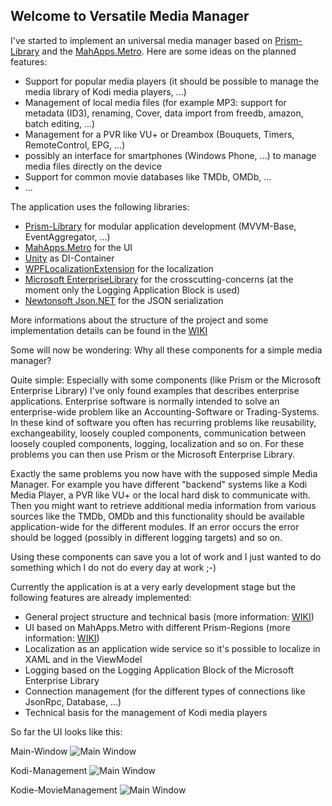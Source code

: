 ## Welcome to Versatile Media Manager ##

I've started to implement an universal media manager based on [Prism-Library](https://github.com/PrismLibrary) and the [MahApps.Metro](https://github.com/MahApps/MahApps.Metro). Here are some ideas on the planned features:

- Support for popular media players (it should be possible to manage the media library of Kodi media players, ...)
- Management of local media files (for example MP3: support for metadata (ID3), renaming, Cover, data import from freedb, amazon, batch editing, ...)
- Management for a PVR like VU+ or Dreambox (Bouquets, Timers, RemoteControl, EPG, ...)
- possibly an interface for smartphones (Windows Phone, ...) to manage media files directly on the device
- Support for common movie databases like TMDb, OMDb, ...
- ...

The application uses the following libraries:

- [Prism-Library](https://github.com/PrismLibrary) for modular application development (MVVM-Base, EventAggregator, ...)
- [MahApps.Metro](https://github.com/MahApps/MahApps.Metro) for the UI
- [Unity](https://github.com/unitycontainer/unity) as DI-Container
- [WPFLocalizationExtension](https://github.com/SeriousM/WPFLocalizationExtension) for the localization
- [Microsoft EnterpriseLibrary](https://entlib.codeplex.com/) for the crosscutting-concerns (at the moment only the Logging Application Block is used)
- [Newtonsoft Json.NET](http://www.newtonsoft.com/json) for the JSON serialization

More informations about the structure of the project and some implementation details can be found in the [WIKI](https://github.com/steve600/VersatileMediaManager/wiki)

Some will now be wondering: Why all these components for a simple media manager?

Quite simple: Especially with some components (like Prism or the Microsoft Enterprise Library) I've only found examples that describes enterprise applications. Enterprise software is normally intended to solve an enterprise-wide problem like an Accounting-Software or Trading-Systems. In these kind of software you often has recurring problems like reusability, exchangeability, loosely coupled components, communication between loosely coupled components, logging, localization and so on. For these problems you can then use Prism or the Microsoft Enterprise Library.

Exactly the same problems you now have with the supposed simple Media Manager. For example you have different "backend" systems like a Kodi Media Player, a PVR like VU+ or the local hard disk to communicate with. Then you might want to retrieve additional media information from various sources like the TMDb, OMDb and this functionality should be available application-wide for the different modules. If an error occurs the error should be logged (possibly in different logging targets) and so on.

Using these components can save you a lot of work and I just wanted to do something which I do not do every day at work ;-)

Currently the application is at a very early development stage but the following features are already implemented:

- General project structure and technical basis (more information: [WIKI](https://github.com/steve600/VersatileMediaManager/wiki/General-project-structure))
- UI based on MahApps.Metro with different Prism-Regions (more information: [WIKI](https://github.com/steve600/VersatileMediaManager/wiki/Prism-Regions))
- Localization as an application wide service so it's possible to localize in XAML and in the ViewModel
- Logging based on the Logging Application Block of the Microsoft Enterprise Library
- Connection management (for the different types of connections like JsonRpc, Database, ...)
- Technical basis for the management of Kodi media players

So far the UI looks like this:

Main-Window
![Main Window](http://csharp-blog.de/wp-content/uploads/2015/10/VersatileMediaManager_01.png)

Kodi-Management
![Main Window](http://csharp-blog.de/wp-content/uploads/2015/10/VersatileMediaManager_03.png)

Kodie-MovieManagement
![Main Window](http://csharp-blog.de/wp-content/uploads/2015/10/VersatileMediaManager_04.png)
